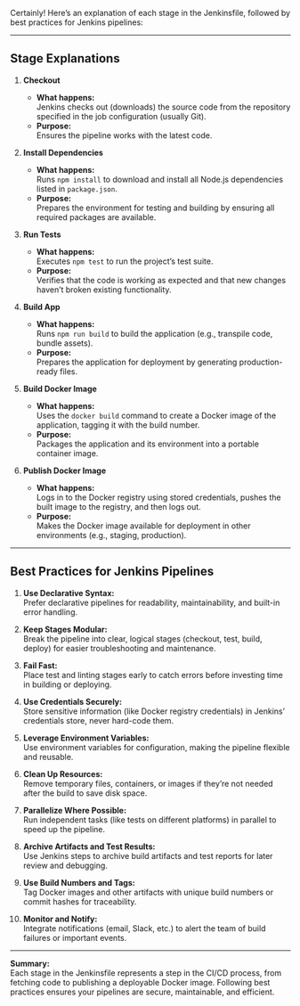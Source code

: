 Certainly! Here’s an explanation of each stage in the Jenkinsfile, followed by best practices for Jenkins pipelines:

---

## **Stage Explanations**

1. **Checkout**
   - **What happens:**  
     Jenkins checks out (downloads) the source code from the repository specified in the job configuration (usually Git).
   - **Purpose:**  
     Ensures the pipeline works with the latest code.

2. **Install Dependencies**
   - **What happens:**  
     Runs `npm install` to download and install all Node.js dependencies listed in `package.json`.
   - **Purpose:**  
     Prepares the environment for testing and building by ensuring all required packages are available.

3. **Run Tests**
   - **What happens:**  
     Executes `npm test` to run the project’s test suite.
   - **Purpose:**  
     Verifies that the code is working as expected and that new changes haven’t broken existing functionality.

4. **Build App**
   - **What happens:**  
     Runs `npm run build` to build the application (e.g., transpile code, bundle assets).
   - **Purpose:**  
     Prepares the application for deployment by generating production-ready files.

5. **Build Docker Image**
   - **What happens:**  
     Uses the `docker build` command to create a Docker image of the application, tagging it with the build number.
   - **Purpose:**  
     Packages the application and its environment into a portable container image.

6. **Publish Docker Image**
   - **What happens:**  
     Logs in to the Docker registry using stored credentials, pushes the built image to the registry, and then logs out.
   - **Purpose:**  
     Makes the Docker image available for deployment in other environments (e.g., staging, production).

---

## **Best Practices for Jenkins Pipelines**

1. **Use Declarative Syntax:**  
   Prefer declarative pipelines for readability, maintainability, and built-in error handling.

2. **Keep Stages Modular:**  
   Break the pipeline into clear, logical stages (checkout, test, build, deploy) for easier troubleshooting and maintenance.

3. **Fail Fast:**  
   Place test and linting stages early to catch errors before investing time in building or deploying.

4. **Use Credentials Securely:**  
   Store sensitive information (like Docker registry credentials) in Jenkins’ credentials store, never hard-code them.

5. **Leverage Environment Variables:**  
   Use environment variables for configuration, making the pipeline flexible and reusable.

6. **Clean Up Resources:**  
   Remove temporary files, containers, or images if they’re not needed after the build to save disk space.

7. **Parallelize Where Possible:**  
   Run independent tasks (like tests on different platforms) in parallel to speed up the pipeline.

8. **Archive Artifacts and Test Results:**  
   Use Jenkins steps to archive build artifacts and test reports for later review and debugging.

9. **Use Build Numbers and Tags:**  
   Tag Docker images and other artifacts with unique build numbers or commit hashes for traceability.

10. **Monitor and Notify:**  
    Integrate notifications (email, Slack, etc.) to alert the team of build failures or important events.

---

**Summary:**  
Each stage in the Jenkinsfile represents a step in the CI/CD process, from fetching code to publishing a deployable Docker image. Following best practices ensures your pipelines are secure, maintainable, and efficient.
